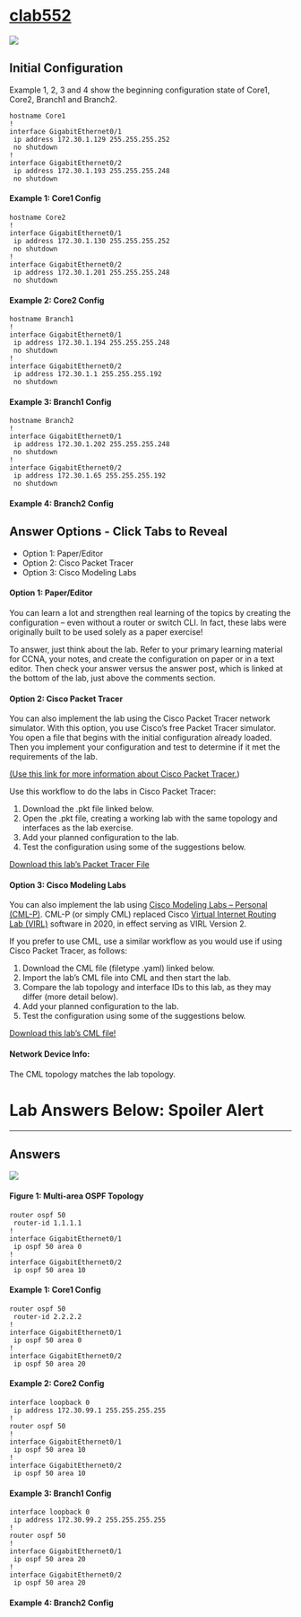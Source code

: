 # [clab552](https://www.certskills.com/clab552/)

![](../images/clab552_img1.svg)

## Initial Configuration

Example 1, 2, 3 and 4 show the beginning configuration state of Core1, Core2, Branch1 and Branch2.

    hostname Core1
    !
    interface GigabitEthernet0/1
     ip address 172.30.1.129 255.255.255.252
     no shutdown
    !
    interface GigabitEthernet0/2
     ip address 172.30.1.193 255.255.255.248
     no shutdown

#### Example 1: Core1 Config

    hostname Core2
    !
    interface GigabitEthernet0/1
     ip address 172.30.1.130 255.255.255.252
     no shutdown
    !
    interface GigabitEthernet0/2
     ip address 172.30.1.201 255.255.255.248
     no shutdown

#### Example 2: Core2 Config

    hostname Branch1
    !
    interface GigabitEthernet0/1
     ip address 172.30.1.194 255.255.255.248
     no shutdown
    !
    interface GigabitEthernet0/2
     ip address 172.30.1.1 255.255.255.192
     no shutdown

#### Example 3: Branch1 Config

    hostname Branch2
    !
    interface GigabitEthernet0/1
     ip address 172.30.1.202 255.255.255.248
     no shutdown
    !
    interface GigabitEthernet0/2
     ip address 172.30.1.65 255.255.255.192
     no shutdown

#### Example 4: Branch2 Config

## Answer Options - Click Tabs to Reveal

- Option 1: Paper/Editor
- Option 2: Cisco Packet Tracer
- Option 3: Cisco Modeling Labs

#### Option 1: Paper/Editor

You can learn a lot and strengthen real learning of the topics by creating the configuration – even without a router or switch CLI. In fact, these labs were originally built to be used solely as a paper exercise!

To answer, just think about the lab. Refer to your primary learning material for CCNA, your notes, and create the configuration on paper or in a text editor. Then check your answer versus the answer post, which is linked at the bottom of the lab, just above the comments section.

#### Option 2: Cisco Packet Tracer

You can also implement the lab using the Cisco Packet Tracer network simulator. With this option, you use Cisco’s free Packet Tracer simulator. You open a file that begins with the initial configuration already loaded. Then you implement your configuration and test to determine if it met the requirements of the lab.

[(Use this link for more information about Cisco Packet Tracer.](https://www.certskills.com/packettracer))

Use this workflow to do the labs in Cisco Packet Tracer:

1. Download the .pkt file linked below.
2. Open the .pkt file, creating a working lab with the same topology and interfaces as the lab exercise.
3. Add your planned configuration to the lab.
4. Test the configuration using some of the suggestions below.

[Download this lab’s Packet Tracer File](https://files.certskills.com/virl/clab552.pkt)

#### Option 3: Cisco Modeling Labs

You can also implement the lab using [Cisco Modeling Labs – Personal (CML-P)](https://developer.cisco.com/modeling-labs/). CML-P (or simply CML) replaced Cisco [Virtual Internet Routing Lab (VIRL)](https://virl.cisco.com/) software in 2020, in effect serving as VIRL Version 2.

If you prefer to use CML, use a similar workflow as you would use if using Cisco Packet Tracer, as follows:

1. Download the CML file (filetype .yaml) linked below.
2. Import the lab’s CML file into CML and then start the lab.
3. Compare the lab topology and interface IDs to this lab, as they may differ (more detail below).
4. Add your planned configuration to the lab.
5. Test the configuration using some of the suggestions below.

[Download this lab’s CML file!](https://files.certskills.com/virl/clab552.yaml)

#### Network Device Info:

The CML topology matches the lab topology.

# Lab Answers Below: Spoiler Alert

---

## Answers

![](../images/clab552_img1.svg)

#### Figure 1: Multi-area OSPF Topology

    router ospf 50
     router-id 1.1.1.1
    !
    interface GigabitEthernet0/1
     ip ospf 50 area 0
    !
    interface GigabitEthernet0/2
     ip ospf 50 area 10

#### Example 1: Core1 Config

    router ospf 50
     router-id 2.2.2.2
    !
    interface GigabitEthernet0/1
     ip ospf 50 area 0
    !
    interface GigabitEthernet0/2
     ip ospf 50 area 20

#### Example 2: Core2 Config

    interface loopback 0
     ip address 172.30.99.1 255.255.255.255
    !
    router ospf 50
    !
    interface GigabitEthernet0/1
     ip ospf 50 area 10
    !
    interface GigabitEthernet0/2
     ip ospf 50 area 10

#### Example 3: Branch1 Config

    interface loopback 0
     ip address 172.30.99.2 255.255.255.255
    !
    router ospf 50
    !
    interface GigabitEthernet0/1
     ip ospf 50 area 20
    !
    interface GigabitEthernet0/2
     ip ospf 50 area 20

#### Example 4: Branch2 Config